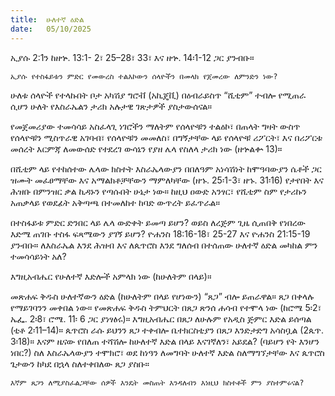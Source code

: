 ```yaml
---
title:  ሁለተኛ ዕድል
date:   05/10/2025
---
```



ኢያሱ 2:1ን ከዘኍ. 13:1- 2፣ 25–28፣ 33፣ እና ዘኍ. 14፡1-12 ጋር ያንብቡ።

`ኢያሱ የተስፋይቱን ምድር የመውረስ ተልእኮውን ሰላዮችን በመላክ የጀመረው ለምንድን ነው?
`



ሁለቱ ሰላዮች የተላኩበት ቦታ አካሽያ ግሮቭ (አኪጄቪ) በዕብራይስጥ “ሺቲም” ተብሎ የሚጠራ ሲሆን ሁለት የእስራኤልን ታሪክ አሉታዊ ገጽታዎች ያስታውሰናል።

የመጀመሪያው ተመሳሳይ አስፈላጊ ነገሮችን ማለትም የሰላዮቹን ተልዕኮ፣ በጠላት ግዛት ውስጥ የሰላዮቹን ሚስጥራዊ አገባብ፣ የሰላዮቹን መመለስ፣ በግኝታቸው ላይ የሰላዮቹ ሪፖርት፣ እና በሪፖርቱ መሰረት እርምጃ ለመውሰድ የተደረገ ውሳኔን የያዘ ሌላ የስለላ ታሪክ ነው (ዘኍልቍ 13)።

በሺቲም ላይ የተከሰተው ሌላው ክስተት እስራኤላውያን በበለዓም አነሳሽነት ከሞዓባውያን ሴቶች ጋር ዝሙት መፈፀማቸው እና አማልክቶቻቸውን ማምለካቸው (ዘኁ. 25፡1-3፣ ዘኁ. 31፡16) የታየበት እና ሕዝቡ በምንዝር ቃል ኪዳኑን የጣሱበት ሁኔታ ነው። ከዚህ ዐውድ አንፃር፣ የሺቲም ስም የታሪኩን አጠቃላይ የወደፊት አቅጣጫ በተመለከተ ከባድ ውጥረት ይፈጥራል።

በተስፋይቱ ምድር ድንበር ላይ ሌላ ውድቀት ይመጣ ይሆን? ወይስ ለረጅም ጊዜ ሲጠበቅ የነበረው እድሜ ጠገቡ ተስፋ ፍጻሜውን ያገኝ ይሆን? ዮሐንስ 18:16-18፣ 25-27 እና ዮሐንስ 21:15-19 ያንብቡ። ለእስራኤል እንደ ሕዝብ እና ለጴጥሮስ እንደ ግለሰብ በተሰጠው ሁለተኛ ዕድል መካከል ምን ተመሳሳይነት አለ?





እግዚአብሔር የሁለተኛ እድሎች አምላክ ነው (ከሁለትም በላይ)።

መጽሐፍ ቅዱስ ሁለተኛውን ዕድል (ከሁለትም በላይ የሆነውን) “ጸጋ” ብሎ ይጠራዋል። ጸጋ በቀላሉ የማይገባንን መቀበል ነው። የመጽሐፍ ቅዱስ ትምህርት በጸጋ ጽንሰ ሐሳብ የተሞላ ነው (ከሮሜ 5፡2፣ ኤፌ. 2፡8፣ ሮሜ. 11፡ 6 ጋር ያነፃፅሩ)። እግዚአብሔር በጸጋ ለሁሉም የአዲስ ጅምር እድል ይሰጣል (ቲቶ 2፡11–14)። ጴጥሮስ ራሱ ይህንን ጸጋ ተቀብሎ ቤተክርስቲያን በጸጋ እንድታድግ አሳስቧል (2ጴጥ. 3፡18)። እናም ዜናው የበለጠ ተሻሽሎ ከሁለተኛ እድል በላይ እናገኛለን፣ አይደል? (ባይሆን የት እንሆን ነበር?) ስለ እስራኤላውያን ተሞክሮ፣ ወደ ከነዓን ለመግባት ሁለተኛ እድል ስለማግኘታቸው እና ጴጥሮስ ጌታውን ከካደ በኋላ ስለተቀበለው ጸጋ ያስቡ።

`እኛም ጸጋን ለሚያስፈልጋቸው ሰዎች እንዴት መስጠት እንዳለብን እነዚህ ክስተቶች ምን ያስተምሩናል?`
